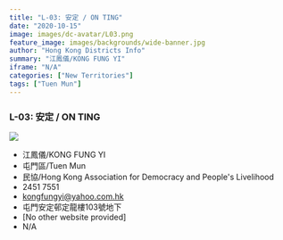 ```yaml
---
title: "L-03: 安定 / ON TING"
date: "2020-10-15"
image: images/dc-avatar/L03.png
feature_image: images/backgrounds/wide-banner.jpg
author: "Hong Kong Districts Info"
summary: "江鳳儀/KONG FUNG YI"
iframe: "N/A"
categories: ["New Territories"]
tags: ["Tuen Mun"]
---
```


### L-03: 安定 / ON TING  
![](/images/dc-avatar/L03.png)  

 - 江鳳儀/KONG FUNG YI  
 - 屯門區/Tuen Mun  
 - 民協/Hong Kong Association for Democracy and People's Livelihood  
 - 2451 7551  
 - kongfungyi@yahoo.com.hk  
 - 屯門安定邨定龍樓103號地下  
 - [No other website provided]  
 - N/A
